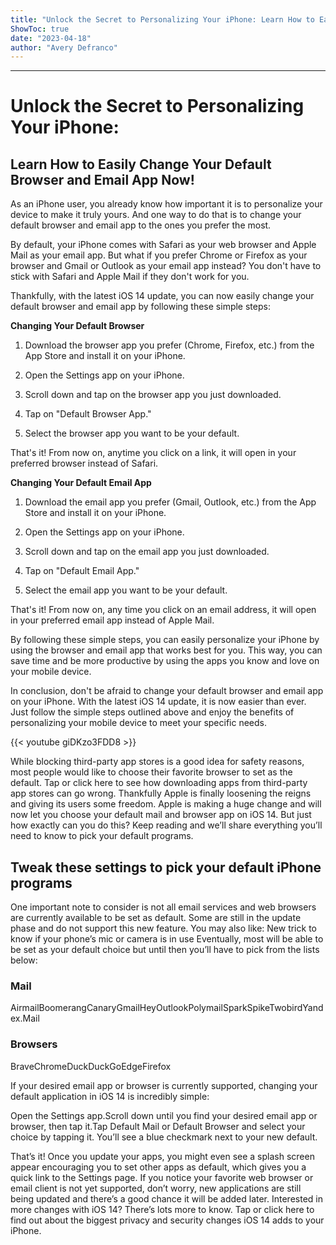 ```yaml
---
title: "Unlock the Secret to Personalizing Your iPhone: Learn How to Easily Change Your Default Browser and Email App Now!"
ShowToc: true 
date: "2023-04-18"
author: "Avery Defranco"
---
```

*****
# Unlock the Secret to Personalizing Your iPhone:

## Learn How to Easily Change Your Default Browser and Email App Now!

As an iPhone user, you already know how important it is to personalize your device to make it truly yours. And one way to do that is to change your default browser and email app to the ones you prefer the most. 

By default, your iPhone comes with Safari as your web browser and Apple Mail as your email app. But what if you prefer Chrome or Firefox as your browser and Gmail or Outlook as your email app instead? You don't have to stick with Safari and Apple Mail if they don't work for you.

Thankfully, with the latest iOS 14 update, you can now easily change your default browser and email app by following these simple steps:

**Changing Your Default Browser**

1. Download the browser app you prefer (Chrome, Firefox, etc.) from the App Store and install it on your iPhone.

2. Open the Settings app on your iPhone.

3. Scroll down and tap on the browser app you just downloaded.

4. Tap on "Default Browser App."

5. Select the browser app you want to be your default.

That's it! From now on, anytime you click on a link, it will open in your preferred browser instead of Safari.

**Changing Your Default Email App**

1. Download the email app you prefer (Gmail, Outlook, etc.) from the App Store and install it on your iPhone.

2. Open the Settings app on your iPhone.

3. Scroll down and tap on the email app you just downloaded.

4. Tap on "Default Email App."

5. Select the email app you want to be your default.

That's it! From now on, any time you click on an email address, it will open in your preferred email app instead of Apple Mail.

By following these simple steps, you can easily personalize your iPhone by using the browser and email app that works best for you. This way, you can save time and be more productive by using the apps you know and love on your mobile device.

In conclusion, don't be afraid to change your default browser and email app on your iPhone. With the latest iOS 14 update, it is now easier than ever. Just follow the simple steps outlined above and enjoy the benefits of personalizing your mobile device to meet your specific needs.

{{< youtube giDKzo3FDD8 >}} 



While blocking third-party app stores is a good idea for safety reasons, most people would like to choose their favorite browser to set as the default. Tap or click here to see how downloading apps from third-party app stores can go wrong. Thankfully Apple is finally loosening the reigns and giving its users some freedom.
Apple is making a huge change and will now let you choose your default mail and browser app on iOS 14. But just how exactly can you do this? Keep reading and we’ll share everything you’ll need to know to pick your default programs.

 
## Tweak these settings to pick your default iPhone programs


One important note to consider is not all email services and web browsers are currently available to be set as default. Some are still in the update phase and do not support this new feature. 
You may also like: New trick to know if your phone’s mic or camera is in use
Eventually, most will be able to be set as your default choice but until then you’ll have to pick from the lists below:

 
### Mail
 
AirmailBoomerangCanaryGmailHeyOutlookPolymailSparkSpikeTwobirdYandex.Mail
 
### Browsers
 
BraveChromeDuckDuckGoEdgeFirefox


If your desired email app or browser is currently supported, changing your default application in iOS 14 is incredibly simple:

 
Open the Settings app.Scroll down until you find your desired email app or browser, then tap it.Tap Default Mail or Default Browser and select your choice by tapping it. You’ll see a blue checkmark next to your new default.


That’s it! Once you update your apps, you might even see a splash screen appear encouraging you to set other apps as default, which gives you a quick link to the Settings page. If you notice your favorite web browser or email client is not yet supported, don’t worry, new applications are still being updated and there’s a good chance it will be added later.
Interested in more changes with iOS 14? There’s lots more to know. Tap or click here to find out about the biggest privacy and security changes iOS 14 adds to your iPhone.




